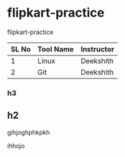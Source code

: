 # flipkart-practice
flipkart-practice


SL No | Tool Name | Instructor 
-------|------------|------------
1| Linux | Deekshith
2| Git | Deekshith


### h3 

## h2 


gihjoghphkpkh



ihhojo
